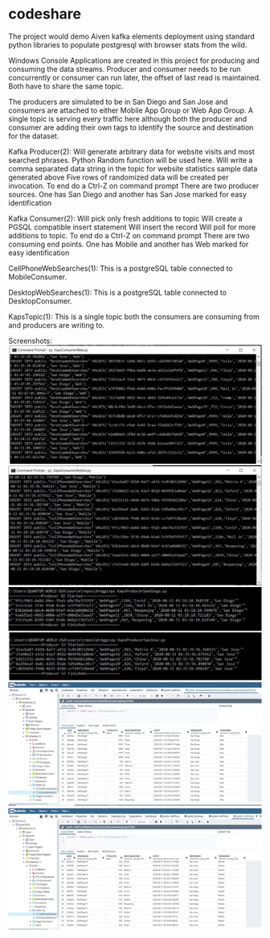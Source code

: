 # codeshare
The project would demo Aiven kafka elements deployment using standard python libraries to populate postgresql with browser stats from the wild. 

Windows Console Applications are created in this project for producing and consuming the data streams. Producer and consumer needs to be run concurrently or consumer can run later, the offset of last read is maintained. Both have to share the same topic.

The producers are simulated to be in San Diego and San Jose and consumers are attached to either Mobile App Group or Web App Group. A single topic is serving every traffic here although both the producer and consumer are adding their own tags to identify the source and destination for the dataset.

Kafka Producer(2):
Will generate arbitrary data for website visits and most searched phrases. Python Random function will be used here.
Will write a comma separated data string in the topic for website statistics sample data generated above
Five rows of randomized data will be created per invocation. To end do a Ctrl-Z on command prompt
There are two producer sources. One has San Diego and another has San Jose marked for easy identification

Kafka Consumer(2):
Will pick only fresh additions to topic
Will create a PGSQL compatible insert statement
Will insert the record
Will poll for more additions to topic. To end do a Ctrl-Z on command prompt
There are two consuming end points. One has Mobile and another has Web marked for easy identification

CellPhoneWebSearches(1):
This is a postgreSQL table connected to MobileConsumer.

DesktopWebSearches(1):
This is a postgreSQL table connected to DesktopConsumer.

KapsTopic(1):
This is a single topic both the consumers are consuming from and producers are writing to.

Screenshots:
<img src="https://raw.githubusercontent.com/kapstav/codeshare/master/img/fig1.jpg"></img>
<img src="https://raw.githubusercontent.com/kapstav/codeshare/master/img/fig2.jpg"></img>
<img src="https://raw.githubusercontent.com/kapstav/codeshare/master/img/fig3.jpg"></img>
<img src="https://raw.githubusercontent.com/kapstav/codeshare/master/img/fig4.jpg"></img>
<img src="https://raw.githubusercontent.com/kapstav/codeshare/master/img/fig5.jpg"></img>
<img src="https://raw.githubusercontent.com/kapstav/codeshare/master/img/fig6.jpg"></img>
